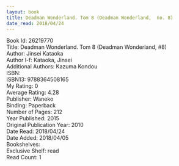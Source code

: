 ```yaml
---
layout: book
title: Deadman Wonderland. Tom 8 (Deadman Wonderland,  no. 8)
date_read: 2018/04/24
---
```


Book Id: 26219770<br />
Title: Deadman Wonderland. Tom 8 (Deadman Wonderland, #8)<br />
Author: Jinsei Kataoka<br />
Author l-f: Kataoka, Jinsei<br />
Additional Authors: Kazuma Kondou<br />
ISBN: <br />
ISBN13: 9788364508165<br />
My Rating: 0<br />
Average Rating: 4.28<br />
Publisher: Waneko<br />
Binding: Paperback<br />
Number of Pages: 212<br />
Year Published: 2015<br />
Original Publication Year: 2010<br />
Date Read: 2018/04/24<br />
Date Added: 2018/04/05<br />
Bookshelves: <br />
Exclusive Shelf: read<br />
Read Count: 1<br />

